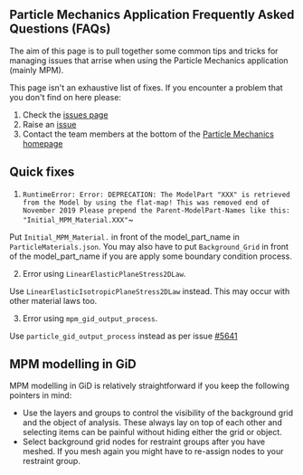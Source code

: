 ## Particle Mechanics Application Frequently Asked Questions (FAQs)

The aim of this page is to pull together some common tips and tricks for managing issues that arrise when using the Particle Mechanics application (mainly MPM). 

This page isn't an exhaustive list of fixes. If you encounter a problem that you don't find on here please:
1. Check the [issues page](https://github.com/KratosMultiphysics/Kratos/issues)
2. Raise an [issue](https://github.com/KratosMultiphysics/Kratos/issues)
3. Contact the team members at the bottom of the [Particle Mechanics homepage](https://github.com/KratosMultiphysics/Kratos/tree/MPM/linear_implicit/applications/ParticleMechanicsApplication)


## Quick fixes
1. `RuntimeError: Error: DEPRECATION: The ModelPart "XXX" is retrieved from the Model by using the flat-map! This was removed end of November 2019 Please prepend the Parent-ModelPart-Names like this: "Initial_MPM_Material.XXX"`~

Put `Initial_MPM_Material.` in front of the model_part_name in `ParticleMaterials.json`. You may also have to put `Background_Grid` in front of the model_part_name if you are apply some boundary condition process.



2. Error using `LinearElasticPlaneStress2DLaw`.

Use `LinearElasticIsotropicPlaneStress2DLaw` instead. This may occur with other material laws too.



3. Error using `mpm_gid_output_process`.

Use `particle_gid_output_process` instead as per issue [#5641](https://github.com/KratosMultiphysics/Kratos/issues/5641)

## MPM modelling in GiD
MPM modelling in GiD is relatively straightforward if you keep the following pointers in mind:
- Use the layers and groups to control the visibility of the background grid and the object of analysis. These always lay on top of each other and selecting items can be painful without hiding either the grid or object.
- Select background grid nodes for restraint groups after you have meshed. If you mesh again you might have to re-assign nodes to your restraint group.
